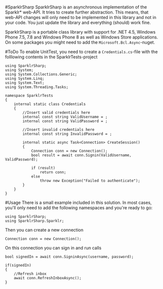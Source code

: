 #SparklrSharp
SparklrSharp is an asynchronous implementation of the Sparklr* web-API. It tries to create further abstraction. This means, that web-API changes will only need to be implemented in this library and not in your code. You just update the library and everything (should) work fine.

SparklrSharp is a portable class library with support for .NET 4.5, Windows Phone 7.5, 7.8 and Windows Phone 8 as well as Windows Store applications. On some packages you might need to add the `Microsoft.Bcl.Async`-nuget.

#ToDo
To enable UnitTest, you need to create a `Credentials.cs`-file with the folllowing contents in the SparklrTests-project

    using SparklrSharp;
    using System;
    using System.Collections.Generic;
    using System.Linq;
    using System.Text;
    using System.Threading.Tasks;
    
    namespace SparklrTests
    {
        internal static class Credentials
        {
            //Insert valid credentials here
            internal const string ValidUsername = ;
            internal const string ValidPassword = ;
    
            //Insert invalid credentials here
            internal const string InvalidPassword = ;
    
            internal static async Task<Connection> CreateSession()
            {
                Connection conn = new Connection();
                bool result = await conn.Signin(ValidUsername, ValidPassword);
    
                if (result)
                    return conn;
                else
                    throw new Exception("Failed to authenticate");
            }
        }
    }
    
#Usage
There is a small example included in this solution. In most cases, you'll only need to add the following namespaces and you're ready to go:
    
    using SparklrSharp;
    using SparklrSharp.Sparklr;
    
Then you can create a new connection

    Connection conn = new Connection();
    
On this connection you can sign in and run calls

    bool signedIn = await conn.SigninAsync(username, password);
    
    if(signedIn)
    {
        //Refresh inbox
        await conn.RefreshInboxAsync();
    }
    
    

